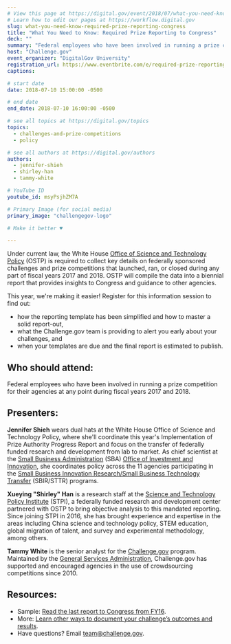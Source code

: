 ```yaml
---
# View this page at https://digital.gov/event/2018/07/what-you-need-know-required-prize
# Learn how to edit our pages at https://workflow.digital.gov
slug: what-you-need-know-required-prize-reporting-congress
title: "What You Need to Know: Required Prize Reporting to Congress"
deck: ""
summary: "Federal employees who have been involved in running a prize competition for their agencies at any point during fiscal years 2017 and 2018 should attend this information session on prize reporting."
host: "Challenge.gov"
event_organizer: "DigitalGov University"
registration_url: https://www.eventbrite.com/e/required-prize-reporting-to-congress-what-you-need-to-know-registration-47272890488
captions: 

# start date
date: 2018-07-10 15:00:00 -0500

# end date
end_date: 2018-07-10 16:00:00 -0500

# see all topics at https://digital.gov/topics
topics: 
  - challenges-and-prize-competitions
  - policy

# see all authors at https://digital.gov/authors
authors: 
  - jennifer-shieh
  - shirley-han
  - tammy-white

# YouTube ID
youtube_id: msyPsjhZM7A

# Primary Image (for social media)
primary_image: "challengegov-logo"

# Make it better ♥

---
```


Under current law, the White House [Office of Science and Technology Policy](https://www.whitehouse.gov/ostp/) (OSTP) is required to collect key details on federally sponsored challenges and prize competitions that launched, ran, or closed during any part of fiscal years 2017 and 2018. OSTP will compile the data into a biennial report that provides insights to Congress and guidance to other agencies.

This year, we're making it easier! Register for this information session to find out:

- how the reporting template has been simplified and how to master a solid report-out, 
- what the Challenge.gov team is providing to alert you early about your challenges, and
- when your templates are due and the final report is estimated to publish.

## Who should attend:

Federal employees who have been involved in running a prize competition for their agencies at any point during fiscal years 2017 and 2018.

## Presenters:

**Jennifer Shieh** wears dual hats at the White House Office of Science and Technology Policy, where she'll coordinate this year's Implementation of Prize Authority Progress Report and focus on the transfer of federally funded research and development from lab to market. As chief scientist at the [Small Business Administration](https://www.sba.gov/) (SBA) [Office of Investment and Innovation](https://www.sba.gov/offices/headquarters/ooi), she coordinates policy across the 11 agencies participating in the [Small Business Innovation Research/Small Business Technology Transfer](https://www.sba.gov/offices/headquarters/oca/resources/6827) (SBIR/STTR) programs.

**Xueying "Shirley" Han** is a research staff at the [Science and Technology Policy Institute](https://www.ida.org/STPI) (STPI), a federally funded research and development center partnered with OSTP to bring objective analysis to this mandated reporting. Since joining STPI in 2016, she has brought experience and expertise in the areas including China science and technology policy, STEM education, global migration of talent, and survey and experimental methodology, among others.

**Tammy White** is the senior analyst for the [Challenge.gov](https://challenge.gov) program. Maintained by the [General Services Administration](https://www.gsa.gov/about-us/organization/federal-acquisition-service/technology-transformation-services/office-of-products-and-programs), Challenge.gov has supported and encouraged agencies in the use of crowdsourcing competitions since 2010.

## Resources:

- Sample: [Read the last report to Congress from FY16](https://www.challenge.gov/toolkit/files/2017/07/FY2016-Implementation-Federal-Prize-Authority-Report-and-Appendices.pdf).
- More: [Learn other ways to document your challenge’s outcomes and results](https://www.challenge.gov/toolkit/transition/).
- Have questions? Email [team@challenge.gov](mailto:team@challenge.gov).
